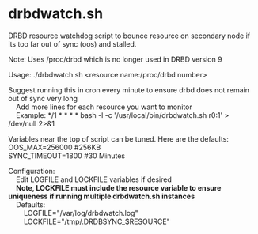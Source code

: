 # drbdwatch.sh
DRBD resource watchdog script to bounce resource on secondary node if its too far out of sync (oos) and stalled.

Note: Uses /proc/drbd which is no longer used in DRBD version 9

Usage: ./drbdwatch.sh &lt;resource name:/proc/drbd number&gt;
  
Suggest running this in cron every minute to ensure drbd does not remain out of sync very long<br>
  &nbsp;&nbsp;&nbsp;&nbsp;Add more lines for each resource you want to monitor<br>
  &nbsp;&nbsp;&nbsp;&nbsp;Example: */1 * * * * bash -l -c '/usr/local/bin/drbdwatch.sh r0:1' > /dev/null 2>&1
  
Variables near the top of script can be tuned.  Here are the defaults:<br>
OOS_MAX=256000 #256KB<br>
SYNC_TIMEOUT=1800 #30 Minutes<br>
  
Configuration:<br>
  &nbsp;&nbsp;&nbsp;&nbsp;Edit LOGFILE and LOCKFILE variables if desired<br>
  &nbsp;&nbsp;&nbsp;&nbsp;**Note, LOCKFILE must include the resource variable to ensure uniqueness if running multiple drbdwatch.sh instances**<br>
  &nbsp;&nbsp;&nbsp;&nbsp;Defaults:<br>
  &nbsp;&nbsp;&nbsp;&nbsp;&nbsp;&nbsp;&nbsp;&nbsp;LOGFILE="/var/log/drbdwatch.log"<br>
  &nbsp;&nbsp;&nbsp;&nbsp;&nbsp;&nbsp;&nbsp;&nbsp;LOCKFILE="/tmp/.DRDBSYNC_$RESOURCE"<br>
